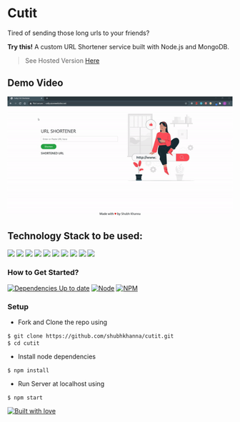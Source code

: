 # Cutit

Tired of sending those long urls to your friends?

<b>Try this!</b> A custom URL Shortener service built with Node.js and MongoDB.

> See Hosted Version [Here](http://cut-it.azurewebsites.net/)

## Demo Video

<p align="center"><img src="https://github.com/shubhkhanna/cutit/blob/main/demo.gif"></p>

## Technology Stack to be used:

<img src="https://img.shields.io/badge/html5%20-%23E34F26.svg?&style=for-the-badge&logo=html5&logoColor=white"/> <img src="https://img.shields.io/badge/css3%20-%231572B6.svg?&style=for-the-badge&logo=css3&logoColor=white"/> <img src="https://img.shields.io/badge/javascript%20-%23323330.svg?&style=for-the-badge&logo=javascript&logoColor=%23F7DF1E"/> <img src="https://img.shields.io/badge/node.js%20-%2343853D.svg?&style=for-the-badge&logo=node.js&logoColor=white"/> <img src="https://img.shields.io/badge/express.js%20-%23404d59.svg?&style=for-the-badge"/> <img src="https://img.shields.io/badge/bootstrap%20-%23563D7C.svg?&style=for-the-badge&logo=bootstrap&logoColor=white"/> <img src="https://img.shields.io/badge/git%20-%23F05033.svg?&style=for-the-badge&logo=git&logoColor=white"/> <img src ="https://img.shields.io/badge/MongoDB-%234ea94b.svg?&style=for-the-badge&logo=mongodb&logoColor=white"/> <img src="https://img.shields.io/badge/github%20-%23121011.svg?&style=for-the-badge&logo=github&logoColor=white"/> <img src="https://img.shields.io/badge/azure%20-%230072C6.svg?&style=for-the-badge&logo=azure-devops&logoColor=white"/>

### How to Get Started?

[![Dependencies Up to date](https://img.shields.io/badge/dependencies-up%20to%20date-brightgreen)](https://github.com/shubhkhanna/cutit/blob/master/package-lock.json) [![Node](https://img.shields.io/badge/node%40latest-%3E%3D%206.0.0-brightgreen)](https://nodejs.org/en/)
[![NPM](https://img.shields.io/npm/v/npm/latest)](https://www.npmjs.com/)

### Setup

- Fork and Clone the repo using

```
$ git clone https://github.com/shubhkhanna/cutit.git
$ cd cutit
```

- Install node dependencies

```
$ npm install
```

- Run Server at localhost using

```
$ npm start
```

[![Built with love](https://forthebadge.com/images/badges/built-with-love.svg)](https://github.com/shubhkhanna/cutit)
